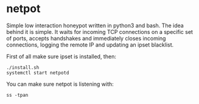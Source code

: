 # netpot
Simple low interaction honeypot written in python3 and bash.
The idea behind it is simple. It waits for incoming TCP connections on a specific set of ports, accepts handshakes and immediately closes incoming connections, logging the remote IP and updating an ipset blacklist.

First of all make sure ipset is installed, then:

```
./install.sh
systemctl start netpotd
```

You can make sure netpot is listening with:

```
ss -tpan
```
